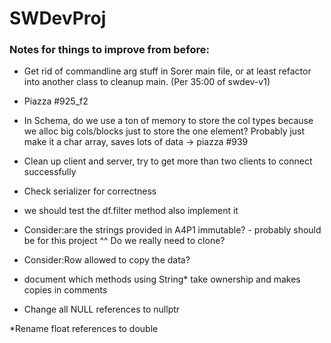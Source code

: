 # SWDevProj



### Notes for things to improve from before:

* Get rid of commandline arg stuff in Sorer main file, or at least refactor into
	another class to cleanup main. (Per 35:00 of swdev-v1)

* Piazza #925_f2

* In Schema, do we use a ton of memory to store the col types because we alloc big
	cols/blocks just to store the one element? Probably just make it a char array,
	saves lots of data -> piazza #939

* Clean up client and server, try to get more than two clients to connect successfully

* Check serializer for correctness


* we should test the df.filter method also implement it

* Consider:are the strings provided in A4P1 immutable? - probably should be for this project
^^ Do we really need to clone?


* Consider:Row allowed to copy the data?

* document which methods using String\* take ownership and makes copies in comments

* Change all NULL references to nullptr

*Rename float references to double